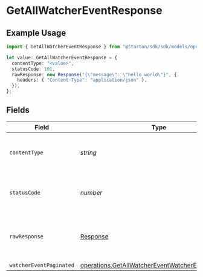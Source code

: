 # GetAllWatcherEventResponse

## Example Usage

```typescript
import { GetAllWatcherEventResponse } from "@starton/sdk/sdk/models/operations";

let value: GetAllWatcherEventResponse = {
  contentType: "<value>",
  statusCode: 101,
  rawResponse: new Response("{\"message\": \"hello world\"}", {
    headers: { "Content-Type": "application/json" },
  }),
};
```

## Fields

| Field                                                                                                                           | Type                                                                                                                            | Required                                                                                                                        | Description                                                                                                                     |
| ------------------------------------------------------------------------------------------------------------------------------- | ------------------------------------------------------------------------------------------------------------------------------- | ------------------------------------------------------------------------------------------------------------------------------- | ------------------------------------------------------------------------------------------------------------------------------- |
| `contentType`                                                                                                                   | *string*                                                                                                                        | :heavy_check_mark:                                                                                                              | HTTP response content type for this operation                                                                                   |
| `statusCode`                                                                                                                    | *number*                                                                                                                        | :heavy_check_mark:                                                                                                              | HTTP response status code for this operation                                                                                    |
| `rawResponse`                                                                                                                   | [Response](https://developer.mozilla.org/en-US/docs/Web/API/Response)                                                           | :heavy_check_mark:                                                                                                              | Raw HTTP response; suitable for custom response parsing                                                                         |
| `watcherEventPaginated`                                                                                                         | [operations.GetAllWatcherEventWatcherEventPaginated](../../../sdk/models/operations/getallwatchereventwatchereventpaginated.md) | :heavy_minus_sign:                                                                                                              | N/A                                                                                                                             |